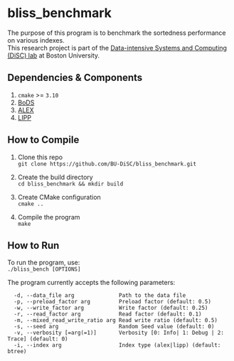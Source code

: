 # bliss_benchmark
The purpose of this program is to benchmark the sortedness performance on various indexes.\
This research project is part of the [Data-intensive Systems and Computing (DiSC) lab](https://disc.bu.edu/) at Boston University.

## Dependencies & Components
1. ```cmake``` >= `3.10`
2. [BoDS](https://github.com/BU-DiSC/bods)
3.  [ALEX](https://github.com/microsoft/ALEX)
4.  [LIPP](https://github.com/Jiacheng-WU/lipp)

## How to Compile
1. Clone this repo\
`git clone https://github.com/BU-DiSC/bliss_benchmark.git`

2.  Create the build directory\
`cd bliss_benchmark && mkdir build`

3.  Create CMake configuration\
`cmake ..`

4.  Compile the program\
`make`

## How to Run
To run the program, use:\
`./bliss_bench [OPTIONS]`

The program currently accepts the following parameters:
```
  -d, --data_file arg              Path to the data file
  -p, --preload_factor arg         Preload factor (default: 0.5)
  -w, --write_factor arg           Write factor (default: 0.25)
  -r, --read_factor arg            Read factor (default: 0.1)
  -m, --mixed_read_write_ratio arg Read write ratio (default: 0.5)
  -s, --seed arg                   Random Seed value (default: 0)
  -v, --verbosity [=arg(=1)]       Verbosity [0: Info| 1: Debug | 2: Trace] (default: 0)
  -i, --index arg                  Index type (alex|lipp) (default: btree)
```
